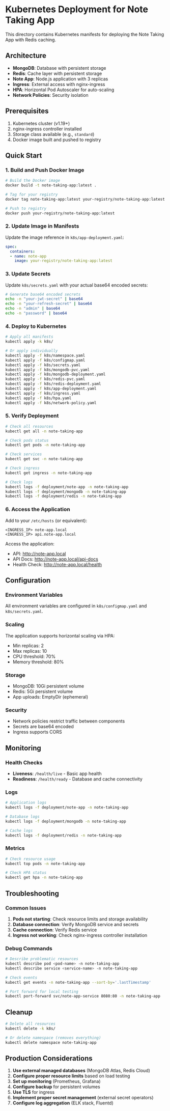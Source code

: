# Kubernetes Deployment for Note Taking App

This directory contains Kubernetes manifests for deploying the Note Taking App with Redis caching.

## Architecture

- **MongoDB**: Database with persistent storage
- **Redis**: Cache layer with persistent storage
- **Note App**: Node.js application with 3 replicas
- **Ingress**: External access with nginx-ingress
- **HPA**: Horizontal Pod Autoscaler for auto-scaling
- **Network Policies**: Security isolation

## Prerequisites

1. Kubernetes cluster (v1.19+)
2. nginx-ingress controller installed
3. Storage class available (e.g., `standard`)
4. Docker image built and pushed to registry

## Quick Start

### 1. Build and Push Docker Image

```bash
# Build the Docker image
docker build -t note-taking-app:latest .

# Tag for your registry
docker tag note-taking-app:latest your-registry/note-taking-app:latest

# Push to registry
docker push your-registry/note-taking-app:latest
```

### 2. Update Image in Manifests

Update the image reference in `k8s/app-deployment.yaml`:

```yaml
spec:
  containers:
  - name: note-app
    image: your-registry/note-taking-app:latest
```

### 3. Update Secrets

Update `k8s/secrets.yaml` with your actual base64 encoded secrets:

```bash
# Generate base64 encoded secrets
echo -n "your-jwt-secret" | base64
echo -n "your-refresh-secret" | base64
echo -n "admin" | base64
echo -n "password" | base64
```

### 4. Deploy to Kubernetes

```bash
# Apply all manifests
kubectl apply -k k8s/

# Or apply individually
kubectl apply -f k8s/namespace.yaml
kubectl apply -f k8s/configmap.yaml
kubectl apply -f k8s/secrets.yaml
kubectl apply -f k8s/mongodb-pvc.yaml
kubectl apply -f k8s/mongodb-deployment.yaml
kubectl apply -f k8s/redis-pvc.yaml
kubectl apply -f k8s/redis-deployment.yaml
kubectl apply -f k8s/app-deployment.yaml
kubectl apply -f k8s/ingress.yaml
kubectl apply -f k8s/hpa.yaml
kubectl apply -f k8s/network-policy.yaml
```

### 5. Verify Deployment

```bash
# Check all resources
kubectl get all -n note-taking-app

# Check pods status
kubectl get pods -n note-taking-app

# Check services
kubectl get svc -n note-taking-app

# Check ingress
kubectl get ingress -n note-taking-app

# Check logs
kubectl logs -f deployment/note-app -n note-taking-app
kubectl logs -f deployment/mongodb -n note-taking-app
kubectl logs -f deployment/redis -n note-taking-app
```

### 6. Access the Application

Add to your `/etc/hosts` (or equivalent):
```
<INGRESS_IP> note-app.local
<INGRESS_IP> api.note-app.local
```

Access the application:
- API: http://note-app.local
- API Docs: http://note-app.local/api-docs
- Health Check: http://note-app.local/health

## Configuration

### Environment Variables

All environment variables are configured in `k8s/configmap.yaml` and `k8s/secrets.yaml`.

### Scaling

The application supports horizontal scaling via HPA:
- Min replicas: 2
- Max replicas: 10
- CPU threshold: 70%
- Memory threshold: 80%

### Storage

- MongoDB: 10Gi persistent volume
- Redis: 5Gi persistent volume
- App uploads: EmptyDir (ephemeral)

### Security

- Network policies restrict traffic between components
- Secrets are base64 encoded
- Ingress supports CORS

## Monitoring

### Health Checks

- **Liveness**: `/health/live` - Basic app health
- **Readiness**: `/health/ready` - Database and cache connectivity

### Logs

```bash
# Application logs
kubectl logs -f deployment/note-app -n note-taking-app

# Database logs
kubectl logs -f deployment/mongodb -n note-taking-app

# Cache logs
kubectl logs -f deployment/redis -n note-taking-app
```

### Metrics

```bash
# Check resource usage
kubectl top pods -n note-taking-app

# Check HPA status
kubectl get hpa -n note-taking-app
```

## Troubleshooting

### Common Issues

1. **Pods not starting**: Check resource limits and storage availability
2. **Database connection**: Verify MongoDB service and secrets
3. **Cache connection**: Verify Redis service
4. **Ingress not working**: Check nginx-ingress controller installation

### Debug Commands

```bash
# Describe problematic resources
kubectl describe pod <pod-name> -n note-taking-app
kubectl describe service <service-name> -n note-taking-app

# Check events
kubectl get events -n note-taking-app --sort-by='.lastTimestamp'

# Port forward for local testing
kubectl port-forward svc/note-app-service 8080:80 -n note-taking-app
```

## Cleanup

```bash
# Delete all resources
kubectl delete -k k8s/

# Or delete namespace (removes everything)
kubectl delete namespace note-taking-app
```

## Production Considerations

1. **Use external managed databases** (MongoDB Atlas, Redis Cloud)
2. **Configure proper resource limits** based on load testing
3. **Set up monitoring** (Prometheus, Grafana)
4. **Configure backup** for persistent volumes
5. **Use TLS** for ingress
6. **Implement proper secret management** (external secret operators)
7. **Configure log aggregation** (ELK stack, Fluentd)
